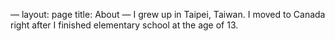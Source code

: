 —
layout: page
title: About
—
I grew up in Taipei, Taiwan. I moved to Canada right after I finished elementary school at the age of 13.
